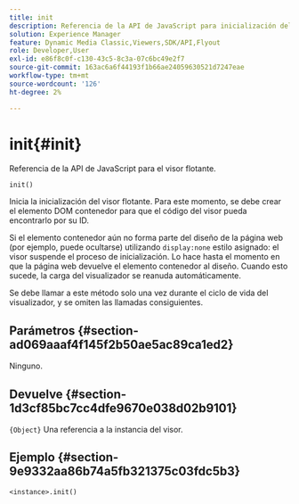 ```yaml
---
title: init
description: Referencia de la API de JavaScript para inicialización del visor flotante.
solution: Experience Manager
feature: Dynamic Media Classic,Viewers,SDK/API,Flyout
role: Developer,User
exl-id: e86f8c0f-c130-43c5-8c3a-07c6bc49e2f7
source-git-commit: 163ac6a6f44193f1b66ae24059630521d7247eae
workflow-type: tm+mt
source-wordcount: '126'
ht-degree: 2%

---
```


# init{#init}

Referencia de la API de JavaScript para el visor flotante.

`init()`

Inicia la inicialización del visor flotante. Para este momento, se debe crear el elemento DOM contenedor para que el código del visor pueda encontrarlo por su ID.

Si el elemento contenedor aún no forma parte del diseño de la página web (por ejemplo, puede ocultarse) utilizando `display:none` estilo asignado: el visor suspende el proceso de inicialización. Lo hace hasta el momento en que la página web devuelve el elemento contenedor al diseño. Cuando esto sucede, la carga del visualizador se reanuda automáticamente.

Se debe llamar a este método solo una vez durante el ciclo de vida del visualizador, y se omiten las llamadas consiguientes.

## Parámetros {#section-ad069aaaf4f145f2b50ae5ac89ca1ed2}

Ninguno.

## Devuelve {#section-1d3cf85bc7cc4dfe9670e038d02b9101}

`{Object}` Una referencia a la instancia del visor.

## Ejemplo {#section-9e9332aa86b74a5fb321375c03fdc5b3}

```
<instance>.init()
```
